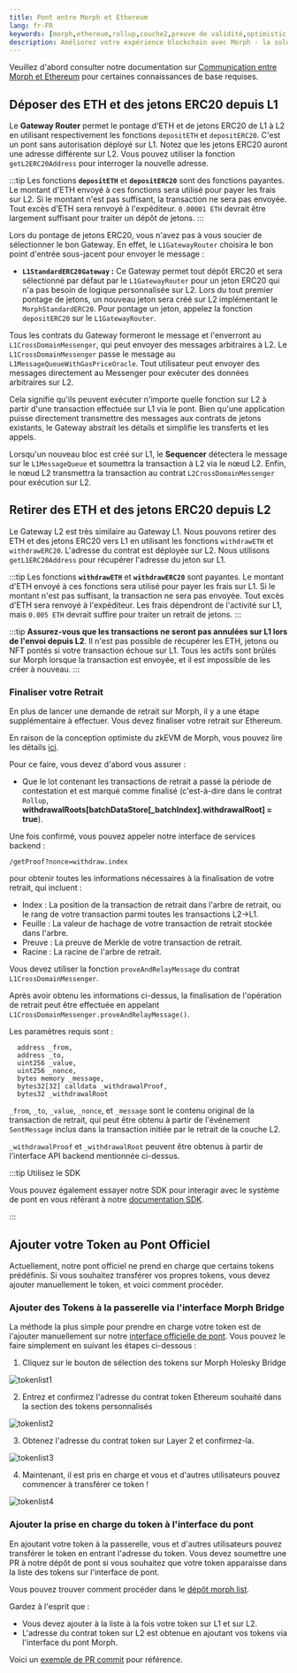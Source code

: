 ```yaml
---
title: Pont entre Morph et Ethereum
lang: fr-FR
keywords: [morph,ethereum,rollup,couche2,preuve de validité,optimistic zk-rollup]
description: Améliorez votre expérience blockchain avec Morph - la solution zk-rollup optimiste sécurisée, décentralisée, économique et performante. Essayez-le maintenant !
---
```


Veuillez d'abord consulter notre documentation sur [Communication entre Morph et Ethereum](../../how-morph-works/general-protocol-design/2-communicate-between-morph-and-ethereum.md) pour certaines connaissances de base requises.

## Déposer des ETH et des jetons ERC20 depuis L1​

Le **Gateway Router** permet le pontage d'ETH et de jetons ERC20 de L1 à L2 en utilisant respectivement les fonctions `depositETH` et `depositERC20`. C'est un pont sans autorisation déployé sur L1. Notez que les jetons ERC20 auront une adresse différente sur L2. Vous pouvez utiliser la fonction `getL2ERC20Address` pour interroger la nouvelle adresse.

:::tip
  Les fonctions **`depositETH`** et **`depositERC20`** sont des fonctions payantes. Le montant d'ETH envoyé à ces fonctions sera utilisé pour payer les frais sur L2. Si le montant n'est pas suffisant, la transaction ne sera pas envoyée. Tout excès d'ETH sera renvoyé à l'expéditeur. `0.00001 ETH` devrait être largement suffisant pour traiter un dépôt de jetons.
:::

Lors du pontage de jetons ERC20, vous n'avez pas à vous soucier de sélectionner le bon Gateway. En effet, le `L1GatewayRouter` choisira le bon point d'entrée sous-jacent pour envoyer le message :

- **`L1StandardERC20Gateway` :** Ce Gateway permet tout dépôt ERC20 et sera sélectionné par défaut par le `L1GatewayRouter` pour un jeton ERC20 qui n'a pas besoin de logique personnalisée sur L2. Lors du tout premier pontage de jetons, un nouveau jeton sera créé sur L2 implémentant le `MorphStandardERC20`. Pour pontage un jeton, appelez la fonction `depositERC20` sur le `L1GatewayRouter`.

<!---->
<!--
- **`L1CustomERC20Gateway` :** Ce Gateway sera sélectionné par le `L1GatewayRouter` pour les jetons avec une logique personnalisée. Pour qu'une paire de jetons L1/L2 fonctionne sur le pont Morph Custom ERC20, le contrat de jeton L2 doit implémenter `IMorphStandardERC20`. De plus, le jeton doit accorder la capacité de `mint` ou de `burn` au `L2CustomERC20Gateway`.
-->

Tous les contrats du Gateway formeront le message et l'enverront au `L1CrossDomainMessenger`, qui peut envoyer des messages arbitraires à L2. Le `L1CrossDomainMessenger` passe le message au `L1MessageQueueWithGasPriceOracle`. Tout utilisateur peut envoyer des messages directement au Messenger pour exécuter des données arbitraires sur L2.

Cela signifie qu'ils peuvent exécuter n'importe quelle fonction sur L2 à partir d'une transaction effectuée sur L1 via le pont. Bien qu'une application puisse directement transmettre des messages aux contrats de jetons existants, le Gateway abstrait les détails et simplifie les transferts et les appels.

Lorsqu'un nouveau bloc est créé sur L1, le **Sequencer** détectera le message sur le `L1MessageQueue` et soumettra la transaction à L2 via le nœud L2. Enfin, le nœud L2 transmettra la transaction au contrat `L2CrossDomainMessenger` pour exécution sur L2.

## Retirer des ETH et des jetons ERC20 depuis L2

Le Gateway L2 est très similaire au Gateway L1. Nous pouvons retirer des ETH et des jetons ERC20 vers L1 en utilisant les fonctions `withdrawETH` et `withdrawERC20`. L'adresse du contrat est déployée sur L2. Nous utilisons `getL1ERC20Address` pour récupérer l'adresse du jeton sur L1.

:::tip
  Les fonctions **`withdrawETH`** et **`withdrawERC20`** sont payantes. Le montant d'ETH envoyé à ces fonctions sera utilisé pour payer les frais sur L1. Si le montant n'est pas suffisant, la transaction ne sera pas envoyée. Tout excès d'ETH sera renvoyé à l'expéditeur. Les frais dépendront de l'activité sur L1, mais `0.005 ETH` devrait suffire pour traiter un retrait de jetons.
:::

:::tip
  **Assurez-vous que les transactions ne seront pas annulées sur L1 lors de l'envoi depuis L2**. Il n'est pas possible de récupérer les ETH, jetons ou NFT pontés si votre transaction échoue sur L1. Tous les actifs sont brûlés sur Morph lorsque la transaction est envoyée, et il est impossible de les créer à nouveau.
:::

### Finaliser votre Retrait

En plus de lancer une demande de retrait sur Morph, il y a une étape supplémentaire à effectuer. Vous devez finaliser votre retrait sur Ethereum.

En raison de la conception optimiste du zkEVM de Morph, vous pouvez lire les détails [ici](../../how-morph-works/general-protocol-design/2-communicate-between-morph-and-ethereum.md).

Pour ce faire, vous devez d'abord vous assurer :

- Que le lot contenant les transactions de retrait a passé la période de contestation et est marqué comme finalisé (c'est-à-dire dans le contrat `Rollup`, **withdrawalRoots[batchDataStore[_batchIndex].withdrawalRoot] = true**).

Une fois confirmé, vous pouvez appeler notre interface de services backend :

`/getProof?nonce=withdraw.index`

pour obtenir toutes les informations nécessaires à la finalisation de votre retrait, qui incluent :

- Index : La position de la transaction de retrait dans l'arbre de retrait, ou le rang de votre transaction parmi toutes les transactions L2->L1.
- Feuille : La valeur de hachage de votre transaction de retrait stockée dans l'arbre.
- Preuve : La preuve de Merkle de votre transaction de retrait.
- Racine : La racine de l'arbre de retrait.

Vous devez utiliser la fonction `proveAndRelayMessage` du contrat `L1CrossDomainMessenger`.

Après avoir obtenu les informations ci-dessus, la finalisation de l'opération de retrait peut être effectuée en appelant `L1CrossDomainMessenger.proveAndRelayMessage()`.

Les paramètres requis sont :

```solidity
  address _from, 
  address _to, 
  uint256 _value, 
  uint256 _nonce, 
  bytes memory _message, 
  bytes32[32] calldata _withdrawalProof, 
  bytes32 _withdrawalRoot
```

`_from`, `_to`, `_value`, `_nonce`, et `_message` sont le contenu original de la transaction de retrait, qui peut être obtenu à partir de l'événement `SentMessage` inclus dans la transaction initiée par le retrait de la couche L2.

`_withdrawalProof` et `_withdrawalRoot` peuvent être obtenus à partir de l'interface API backend mentionnée ci-dessus.

<!--

## Création d'un jeton ERC20 avec une logique personnalisée sur L2

Si un jeton nécessite une logique personnalisée sur L2, il devra être relié via un `L1CustomERC20Gateway` et un `L2CustomERC20Gateway` respectivement. Le jeton personnalisé sur L2 devra donner l'autorisation à la passerelle de créer de nouveaux jetons lors d'un dépôt et de brûler des jetons lors d'un retrait.

L'interface suivante est l'`IMorphStandardERC20` nécessaire pour déployer des jetons compatibles avec le `L2CustomERC20Gateway` sur L2.

```solidity
interface IMorphStandardERC20 {
  /// @notice Retourne l'adresse de la passerelle à laquelle le jeton appartient.
  function gateway() external view returns (address);

  /// @notice Retourne l'adresse du jeton contrepartie.
  function counterpart() external view returns (address);

  /// @dev Norme ERC677, voir https://github.com/ethereum/EIPs/issues/677
  /// Defi peut utiliser cette méthode pour transférer des jetons L1/L2 à L2/L1,
  /// et déposer sur le contrat L2/L1 en une seule transaction
  function transferAndCall(address receiver, uint256 amount, bytes calldata data) external returns (bool success);

  /// @notice Crée un certain nombre de jetons pour le compte du destinataire.
  /// @dev Outils de passerelle, seul le contrat de passerelle peut appeler cette fonction.
  /// @param _to L'adresse du destinataire.
  /// @param _amount Le montant du jeton à créer.
  function mint(address _to, uint256 _amount) external;

  /// @notice Brûle un certain nombre de jetons du compte.
  /// @dev Outils de passerelle, seul le contrat de passerelle peut appeler cette fonction.
  /// @param _from L'adresse du compte à partir duquel les jetons sont brûlés.
  /// @param _amount Le montant du jeton à brûler.
  function burn(address _from, uint256 _amount) external;
}
```
### Ajout d'un token ERC20 personnalisé sur L2 au Morph Bridge

Les tokens peuvent être transférés de manière sécurisée et sans autorisation via les contrats Gateway déployés par n'importe quel développeur. Cependant, Morph gère également un routeur ERC20 et une passerelle où tous les tokens créés par la communauté sont les bienvenus. Faire partie de la passerelle gérée par Morph signifie que vous n'aurez pas besoin de déployer les contrats Gateway, et votre token apparaîtra dans l'interface de Morph. Pour faire partie de la passerelle Morph, vous devez contacter l'équipe Morph pour ajouter le token aux contrats de pont sur L1 et L2. Pour cela, suivez les instructions dans le dépôt [token lists](https://github.com/Morph-tech/token-list) pour ajouter votre nouveau token à l'interface officielle de Morph.

-->


:::tip Utilisez le SDK

Vous pouvez également essayer notre SDK pour interagir avec le système de pont en vous référant à notre [documentation SDK](../sdk/globals.md).

:::

## Ajouter votre Token au Pont Officiel

Actuellement, notre pont officiel ne prend en charge que certains tokens prédéfinis. Si vous souhaitez transférer vos propres tokens, vous devez ajouter manuellement le token, et voici comment procéder.

### Ajouter des Tokens à la passerelle via l'interface Morph Bridge

La méthode la plus simple pour prendre en charge votre token est de l'ajouter manuellement sur notre [interface officielle de pont](https://bridge-holesky.morphl2.io/). Vous pouvez le faire simplement en suivant les étapes ci-dessous :

1. Cliquez sur le bouton de sélection des tokens sur Morph Holesky Bridge

![tokenlist1](../../../assets/docs/protocol/general/bridge/tokenlist/tokenlist1.png)

2. Entrez et confirmez l'adresse du contrat token Ethereum souhaité dans la section des tokens personnalisés

![tokenlist2](../../../assets/docs/protocol/general/bridge/tokenlist/tokenlist2.png)

3. Obtenez l'adresse du contrat token sur Layer 2 et confirmez-la.

![tokenlist3](../../../assets/docs/protocol/general/bridge/tokenlist/tokenlist3.png)

4. Maintenant, il est pris en charge et vous et d'autres utilisateurs pouvez commencer à transférer ce token !

![tokenlist4](../../../assets/docs/protocol/general/bridge/tokenlist/tokenlist4.png)

### Ajouter la prise en charge du token à l'interface du pont

En ajoutant votre token à la passerelle, vous et d'autres utilisateurs pouvez transférer le token en entrant l'adresse du token. Vous devez soumettre une PR à notre dépôt de pont si vous souhaitez que votre token apparaisse dans la liste des tokens sur l'interface de pont.

Vous pouvez trouver comment procéder dans le [dépôt morph list](https://github.com/morph-l2/morph-list).

Gardez à l'esprit que :
- Vous devez ajouter à la liste à la fois votre token sur L1 et sur L2.
- L'adresse du contrat token sur L2 est obtenue en ajoutant vos tokens via l'interface du pont Morph.

Voici un [exemple de PR commit](https://github.com/morph-l2/morph-list/pull/27/commits/228481db6b8d69b8f40e7369dae62722aa570eb7) pour référence.




